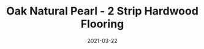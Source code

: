 ---
title: "Oak Natural Pearl - 2 Strip Hardwood Flooring"
image_primary: "img/Junckers-2strip-Oak-NaturalPearl-harmony.jpg"
image_secondary: "img/Junckers-wooden-flooring-OakNaturalPearl-2strip-Pilgrim.jpg"
description: "Oak%20Natural%20Pearl%20-%202%20Strip%20Hardwood%20Flooring%0A%0AAn%20Oak%202%20Strip%20Board%20toned%20with%20a%20transparent%20reflective%20very%20light%20grey%20colour.%0A%0AThis%20floor%20is%20also%20available%20as%20ships%20decking.%20The%20black%20neoprene%20strip%20placed%20between%20the%20boards%20adds%20a%20maritime%20look%20to%20the%20floor.%A0%0A%0AGET%20FREE%20SAMPLE%20OR%20QUOTE"
designer: "Junckers"
tags: 
  - "Junckers"
  - "2 Strip Flooring"
href: "https://www.junckershardwood.com/wood-flooring/solid-hardwood-flooring/2-strip-wooden-flooring/product-page/oak-natural-pearl-2-strip-hardwood-flooring"
category: "2 Strip Flooring"
subtitle: ""
manufacturer: "Junckers"
slug: "/manufacturers/junckers/2-strip-flooring/junckers-oak-natural-pearl-2-strip-hardwood-flooring"
date: "2021-03-22"
---